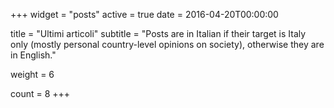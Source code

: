 +++
widget = "posts"
active = true
date = 2016-04-20T00:00:00

title = "Ultimi articoli"
subtitle = "Posts are in Italian if their target is Italy only (mostly personal country-level opinions on society), otherwise they are in English."

weight = 6


count = 8
+++
